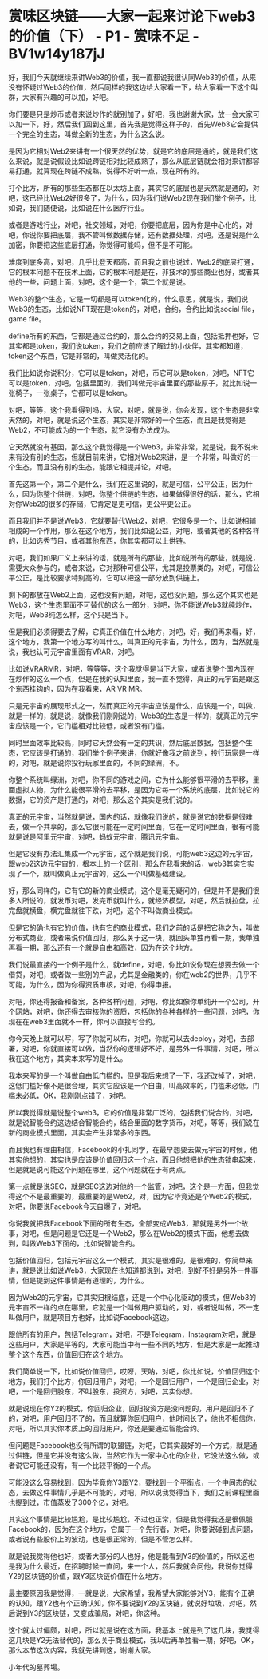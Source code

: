 # 赏味区块链——大家一起来讨论下web3的价值（下） - P1 - 赏味不足 - BV1w14y187jJ

好，我们今天就继续来讲Web3的价值，我一直都说我很认同Web3的价值，从来没有怀疑过Web3的价值，然后同样的我这边给大家看一下，给大家看一下这个叫群，大家有兴趣的可以加，好吧。

你们要是只是炒币或者来说炒作的就别加了，好吧，我也谢谢大家，放一会大家可以加一下，好，然后我们回到这里，首先我是觉得这样子的，首先Web3它会提供一个完全的生态，叫做全新的生态，为什么这么说。

是因为它相对Web2来讲有一个很天然的优势，就是它的底层是通的，就是我们这么来说，就是说假设比如说跨链相对比较成熟了，那么从底层链就会相对来讲都容易打通，就算现在跨链不成熟，说得不好听一点，现在所有的。

打个比方，所有的那些生态都在以太坊上面，其实它的底层也是天然就是通的，对吧，这已经比Web2好很多了，为什么，因为我们说Web2现在我们举个例子，比如说，我们随便说，比如说在什么医疗行业。

或者是游戏行业，对吧，社交领域，对吧，你要把底层，因为你是中心化的，对吧，你说你要把底层，我不管叫做数据存储，还有数据处理，对吧，还是说是什么加密，你要把这些底层打通，你觉得可能吗，但不是不可能。

难度到底多高，对吧，几乎比登天都高，而且我之前也说过，Web2的底层打通，它的根本问题不在技术上面，它的根本问题是在，非技术的那些商业也好，或者其他的一些，问题上面，对吧，这个是一个，第二个就是说。

Web3的整个生态，它是一切都是可以token化的，什么意思，就是说，我们说Web3的生态，比如说NFT现在是token的，对吧，合约，合约比如说social file，game file。

define所有的东西，它都是通过合约的，那么合约的交易上面，包括抵押也好，它其实都是token，我们说token，我们之前应该了解过的小伙伴，其实都知道，token这个东西，它是非常的，叫做灵活化的。

我们比如说你说积分，它可以是token，对吧，币它可以是token，对吧，NFT它可以是token，对吧，包括里面的，我们叫做元宇宙里面的那些原子，就比如说一张椅子，一张桌子，它都可以是token。

对吧，等等，这个我看得到吗，大家，对吧，就是说，你会发现，这个生态是非常天然的，对吧，就是说这个生态，其实是非常好的一个生态，而且是我觉得是Web2，不可能成为的一个生态，就它没有办法成为。

它天然就没有基因，那么这个我觉得是一个Web3，非常非常，就是说，我不说未来有没有别的生态，但就目前来讲，它相对Web2来讲，是一个非常，叫做好的一个生态，而且没有别的生态，能跟它相提并论，对吧。

首先这第一个，第二个是什么，我们在这里说的，就是可信，公平公正，因为什么，因为你整个供链，对吧，你整个供链的生态，如果做得很好的话，那么，它相对你Web2的很多的存储，它肯定是更可信，更公平更公正。

而且我们并不是说Web3，它就要替代Web2，对吧，它很多是一个，比如说相辅相成的一个作用，那么在这个地方，我们比如说公益，对吧，或者其他的各种各样的，比如选秀节目，或者其他东西，你其实都可以上供链。

对吧，我们如果广义上来讲的话，就是所有的那些，比如说所有的那些，就是说，需要大众参与的，或者来说，它对那种可信公平，尤其是投票类的，对吧，可信公平公正，是比较要求特别高的，它可以把这一部分放到供链上。

剩下的都放在Web2上面，这也没有问题，对吧，这也没问题，那么这个其实也是Web3，这个生态里面不可替代的这么一部分，对吧，你不能说Web3就纯炒作，对吧，Web3纯怎么样，这个只是当下。

但是我们必须得要去了解，它真正价值在什么地方，对吧，好，我们再来看，好，这个地方，我第一个地方写的叫什么，叫真正的元宇宙，为什么，因为，当然就是说，我也认可元宇宙里面有VRAR，对吧。

比如说VRARMR，对吧，等等等，这个我觉得是当下大家，或者说整个国内现在在炒作的这么一个点，但是在我的认知里面，我一直不觉得，真正的元宇宙是跟这个东西挂钩的，因为在我看来，AR VR MR。

只是元宇宙的展现形式之一，然而真正的元宇宙应该是什么，应该是一个，叫做，就是一样的，就是说，就像我们刚刚说的，Web3的生态是一样的，就真正的元宇宙应该是一个，它门槛相对比较低，或者没有门槛。

同时里面效率比较高，同时它天然会有一定的共识，然后底层数据，包括整个生态，它应该是打通的，我们举个例子来讲，你就好像我之前说到，投行玩家是一样的，对吧，就是说你投行玩家里面的，不同的绿洲，不。

你整个系统叫绿洲，对吧，你不同的游戏之间，它为什么能够很平滑的去平移，里面虚拟人物，为什么能很平滑的去平移，是因为它每一个系统的底层，比如说它的数据，它的资产是打通的，对吧，那么这个其实是我们说的。

真正的元宇宙，当然就是说，国内的话，就像我们说的，就是说它的数据是很难去，做一个共享的，那么它很可能在一定时间里面，它在一定时间里面，很有可能就是说是阿里元宇宙，对吧，蚂蚁元宇宙，腾讯元宇宙。

但是它没有办法汇集成一个元宇宙，这个就是我们说，可能web3这边的元宇宙，跟web2这边元宇宙的，根本上的一个区别，那么在我看来的话，web3其实它实现了一个，就叫做真正元宇宙的，这么一个叫做基础建设。

好，那么同样的，它有它的新的商业模式，这个是毫无疑问的，但是并不是我们很多人所说的，就发币对吧，发完币就叫什么，就经济模型，对吧，然后就拉盘，拉完盘就横盘，横完盘就往下跌，对吧，这个不叫做商业模式。

但是它的确也有它的价值，也有它的商业模式，我们之前的话是把它称之为，叫做分布式商业，或者来说价值回归，那么关于这一块，就回头单独再看一期，我单独再看一期，那么还有一个就是自由和高效，因为在这个地方。

我们说最直接的一个例子是什么，就define，对吧，你比如说你现在想要去做一个借贷，对吧，或者做一些别的产品，尤其是金融类的，你在web2的世界，几乎不可能，为什么，因为你得资质审核，对吧，你得申报。

对吧，你还得报备和备案，各种各样问题，对吧，你比如像你单纯开一个公司，开个网站，对吧，你还得去审核你的资质，包括你的各种各样的一些问题，对吧，你现在在web3里面就不一样，你可以直接写合约。

你今天晚上就可以写，写了你就可以布，对吧，你就可以去deploy，对吧，去部署，对吧，你就直接可以做，当然你的逻辑好不好，是另外一件事情，对吧，所以我在这个地方，其实本来写的是什么。

我本来写的是一个叫做自由低门槛的，但是我后来想了一下，我还改掉了，对吧，这低门槛好像不是很合理，其实它应该是一个自由，叫高效率的，门槛未必低，门槛未必低，OK，我刚刚点错了，对吧。

所以我觉得就是说整个web3，它的价值是非常广泛的，包括我们说合约，对吧，就是说智能合约这边结合智能合约，结合里面的数字货币，对吧，等等，我们说在新的商业模式里面，其实会产生非常多的东西。

而且我也有理由相信，Facebook的小扎同学，在最早想要去做元宇宙的时候，他其实他想的，其实也是应该是价值回归这一个点，而且他想把他的生态锁串起来，但是就是说可能这个问题在哪里，这个问题就在于有两点。

第一点就是说SEC，就是SEC这边对他的一个监管，对吧，这个是一方面，但我觉得这个不是最重要的，最重要的是Web2，对，因为它毕竟还是个Web2的模式，对吧，你要说Facebook今天自爆了，对吧。

你说我就把我Facebook下面的所有生态，全部变成Web3，那就是另外一个故事，对吧，但是问题是它还是一个Web2，那么在Web2的模式下面，他想去做到，叫做Web3下面的，比如说智能合约。

包括价值回归，包括元宇宙这么一个模式，其实是很难的，是很难的，你简单来讲，就是说比如说Web3，大家现在也知道都说到，对吧，到好不好是另外一件事情，但是提到这件事情是有道理的，为什么。

因为Web2的元宇宙，它其实归根结底，还是一个中心化驱动的模式，但Web3的元宇宙不一样的点在哪里，它就是一个叫做用户驱动的，对，或者说叫做，不一定叫做用户，就是项目方也好，比如说Facebook这边。

跟他所有的用户，包括Telegram，对吧，不是Telegram，Instagram对吧，就是这些用户，大家是平等的，大家可能当中有一些不同的地方，但是大家是一起推动整个这个东西，价值回归在这个地方。

我们简单说一下，比如说价值回归，哎呀，天呐，对吧，你比如说，价值回归这个地方，我们打个比方，你回归用户，对吧，一个是回归用户，一个是回归企业，对吧，一个是回归股东，不叫股东，投资方，对吧，其实你想。

就是说现在你Y2的模式，你回归企业，回归投资方是没问题的，用户是回归不了的，对吧，用户回归不了的，而且就算你回归用户，他时间长了，他也不相信你，对吧，所以其实你本质上的回归用户，你还是要通过智能合约。

但问题是Facebook也没有所谓的联盟链，对吧，它其实最好的一个方式，就是通过供链，但是它并没有这么做，当然它作为一家中心化的企业，它没法这么做，或者说它可能还没有，有一个比较平衡的一个点。

可能没这么容易找到，因为毕竟你Y3跟Y2，要找到一个平衡点，一个中间态的状态，去做这件事情几乎是不可能的，对吧，所以说我觉得当下，我们之前课程里面也提到过，市值蒸发了300个亿，对吧。

其实这个事情是比较尴尬，是比较尴尬，不过也正常，但是我觉得我还是很佩服Facebook的，因为在这个地方，它属于一个先行者，对吧，你要说碰到点问题，或者说有些股价上的波动，也是很正常的，但是不管怎么样。

就是说我觉得他也好，或者大部分的人也好，他是能看到Y3的价值的，所以这也是我为什么最近，在招聘时候一直问，来一个人，然后我就会问他，我说你觉得Y2的区块链的价值，跟Y3区块链价值在什么地方。

最主要原因我是觉得，一就是说，大家希望，我希望大家能够对Y3，能有个正确的认知，跟Y2也有个正确认知，你不要说到Y2的区块链，就说好垃圾，对吧，然后说到Y3的区块链，又变成骗局，对吧，你这种。

这个就太过偏颇，对吧，所以就是说在这方面，我基本上就是列了这几块，我觉得这几块是Y2无法替代的，那么关于商业模式，我以后再单独看一期，好吧，OK，那么本节这次内容，我就先讲到这，谢谢大家。

小年代的墓葬場。